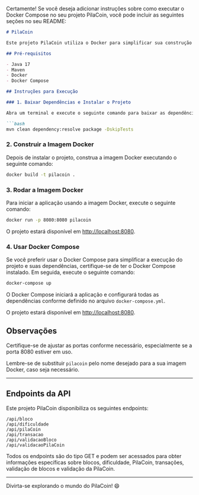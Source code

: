 Certamente! Se você deseja adicionar instruções sobre como executar o Docker Compose no seu projeto PilaCoin, você pode incluir as seguintes seções no seu README:

```markdown
# PilaCoin

Este projeto PilaCoin utiliza o Docker para simplificar sua construção e execução. Siga as instruções abaixo para configurar e executar o projeto.

## Pré-requisitos

- Java 17
- Maven
- Docker
- Docker Compose

## Instruções para Execução

### 1. Baixar Dependências e Instalar o Projeto

Abra um terminal e execute o seguinte comando para baixar as dependências e instalar o projeto:

```bash
mvn clean dependency:resolve package -DskipTests
```

### 2. Construir a Imagem Docker

Depois de instalar o projeto, construa a imagem Docker executando o seguinte comando:

```bash
docker build -t pilacoin .
```

### 3. Rodar a Imagem Docker

Para iniciar a aplicação usando a imagem Docker, execute o seguinte comando:

```bash
docker run -p 8080:8080 pilacoin
```

O projeto estará disponível em [http://localhost:8080](http://localhost:8080).

### 4. Usar Docker Compose

Se você preferir usar o Docker Compose para simplificar a execução do projeto e suas dependências, certifique-se de ter o Docker Compose instalado. Em seguida, execute o seguinte comando:

```bash
docker-compose up
```

O Docker Compose iniciará a aplicação e configurará todas as dependências conforme definido no arquivo `docker-compose.yml`.

O projeto estará disponível em [http://localhost:8080](http://localhost:8080).

## Observações

Certifique-se de ajustar as portas conforme necessário, especialmente se a porta 8080 estiver em uso.

Lembre-se de substituir `pilacoin` pelo nome desejado para a sua imagem Docker, caso seja necessário.

---

## Endpoints da API

Este projeto PilaCoin disponibiliza os seguintes endpoints:

    /api/bloco
    /api/dificuldade
    /api/pilaCoin
    /api/transacao
    /api/validacaoBloco
    /api/validacaoPilaCoin

Todos os endpoints são do tipo GET e podem ser acessados para obter informações específicas sobre blocos, dificuldade, PilaCoin, transações, validação de blocos e validação da PilaCoin.

---
Divirta-se explorando o mundo do PilaCoin! 😄
```